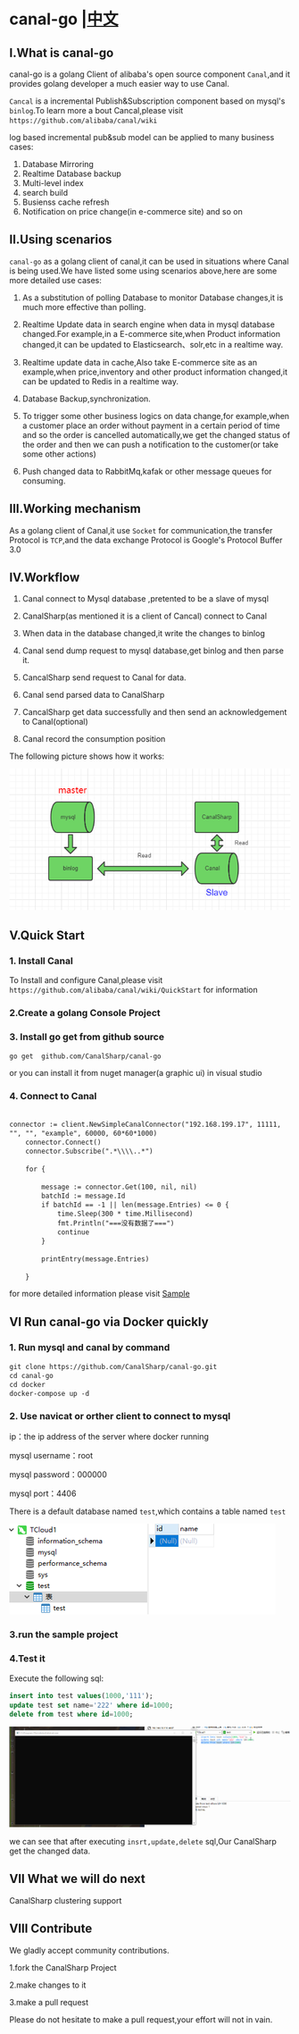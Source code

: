 
# canal-go                                              |[中文](https://github.com/CanalSharp/canal-go/blob/master/README.zh-cn.md)

## Ⅰ.What is canal-go

canal-go is a golang Client of alibaba's open source component `Canal`,and it provides golang developer a much easier way to use Canal.

 `Cancal` is a incremental Publish&Subscription component based on mysql's `binlog`.To learn more a bout Cancal,please visit ` https://github.com/alibaba/canal/wiki`

 log based incremental pub&sub model  can be applied to  many business cases:

1) Database Mirroring
2) Realtime Database backup
3) Multi-level index
4) search build
5) Busienss cache refresh
6) Notification on price change(in e-commerce site) and so on

## Ⅱ.Using scenarios

`canal-go` as a golang client of canal,it can be used in situations where Canal is being used.We have listed some using scenarios above,here are some more detailed use cases:

1) As a substitution of polling Database to monitor Database changes,it is much more effective than polling.

2) Realtime Update data in search engine when data in mysql database changed.For example,in a E-commerce site,when Product information changed,it can be updated to Elasticsearch、solr,etc in a realtime way.

3) Realtime update data in cache,Also take E-commerce site as an example,when price,inventory and other product information changed,it can be updated to Redis in a realtime way.

4) Database Backup,synchronization.

5) To trigger some other business logics on data change,for example,when a customer place an order without payment in a certain period of time and so the order is cancelled automatically,we get the changed status of the order and then we can push a notification to the customer(or take some other actions)

6) Push changed data to RabbitMq,kafak or other message queues for consuming.

## Ⅲ.Working  mechanism

As a golang client of Canal,it use `Socket` for communication,the transfer Protocol is `TCP`,and the data exchange Protocol is Google's Protocol Buffer 3.0

## Ⅳ.Workflow

1) Canal connect to Mysql database ,pretented to be a slave of mysql

2) CanalSharp(as mentioned it is a client of Cancal) connect to Canal

3) When data in the database changed,it write the changes to binlog

4) Canal send dump request to mysql database,get binlog and then parse it.

5) CancalSharp send request to Canal for data.

6) Canal send parsed data to CanalSharp

7) CancalSharp get data successfully and then send an acknowledgement to Canal(optional)

8) Canal record the consumption position

The following picture shows how it works:


![1537860226808](assets/668104-20180925182816462-2110152563.png)

## Ⅴ.Quick Start

### 1. Install Canal

To Install and configure Canal,please visit `https://github.com/alibaba/canal/wiki/QuickStart` for information

### 2.Create a golang Console Project

### 3. Install go get  from github source

````shell
go get  github.com/CanalSharp/canal-go
````

or you can install it from nuget manager(a graphic ui)  in visual studio

### 4. Connect to Canal


````golang

connector := client.NewSimpleCanalConnector("192.168.199.17", 11111, "", "", "example", 60000, 60*60*1000)
	connector.Connect()
	connector.Subscribe(".*\\\\..*")

	for {

		message := connector.Get(100, nil, nil)
		batchId := message.Id
		if batchId == -1 || len(message.Entries) <= 0 {
			time.Sleep(300 * time.Millisecond)
			fmt.Println("===没有数据了===")
			continue
		}

		printEntry(message.Entries)

	}

````

for more detailed information please visit [Sample](https://github.com/CanalSharp/canal-go/tree/master/samples)

## Ⅵ Run canal-go via Docker quickly

### 1. Run mysql and canal by command

````shell
git clone https://github.com/CanalSharp/canal-go.git
cd canal-go
cd docker
docker-compose up -d
````

### 2. Use navicat or orther  client to connect to mysql

ip：the ip address of the server where docker running

mysql username：root

mysql password：000000

mysql port：4406

There is a default database named `test`,which contains a table named `test`

![1537866852816](assets/668104-20180925182815646-1209020640.png)

### 3.run the sample project

### 4.Test it

Execute the following sql:

````sql
insert into test values(1000,'111');
update test set name='222' where id=1000;
delete from test where id=1000;
````

![](assets/ys.gif)

we can see that after executing `insrt,update,delete` sql,Our CanalSharp get the changed data.



## Ⅶ What we will do next

CanalSharp clustering support

## Ⅷ Contribute

We gladly accept community contributions.

1.fork the CanalSharp Project

2.make changes to it

3.make a pull request

Please do not hesitate to make a pull request,your effort will not in vain.
